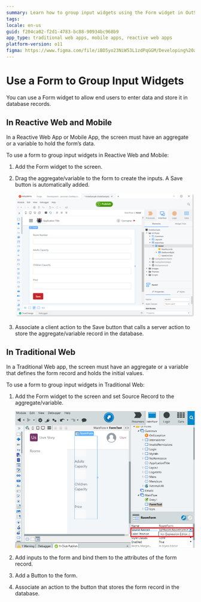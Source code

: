 ```yaml
---
summary: Learn how to group input widgets using the Form widget in OutSystems 11 (O11) for Reactive Web, Mobile, and Traditional Web applications.
tags:
locale: en-us
guid: f204ca02-f2d1-4783-bc88-90934bc968b9
app_type: traditional web apps, mobile apps, reactive web apps
platform-version: o11
figma: https://www.figma.com/file/iBD5yo23NiW53L1zdPqGGM/Developing%20an%20Application?node-id=199:76
---
```


# Use a Form to Group Input Widgets

You can use a Form widget to allow end users to enter data and store it in database records.

## In Reactive Web and Mobile

In a Reactive Web App or Mobile App, the screen must have an aggregate or a variable to hold the form’s data.

To use a form to group input widgets in Reactive Web and Mobile:

1. Add the Form widget to the screen.

1. Drag the aggregate/variable to the form to create the inputs. A Save button is automatically added. 

    ![Example of a Form widget in a Reactive Web or Mobile App with inputs and a Save button](images/form-use-mobile.png "Form Widget in Reactive Web and Mobile")

1. Associate a client action to the Save button that calls a server action to store the aggregate/variable record in the database. 

## In Traditional Web

In a Traditional Web app, the screen must have an aggregate or a variable that defines the form record and holds the initial values.

To use a form to group input widgets in Traditional Web:

1. Add the Form widget to the screen and set Source Record to the aggregate/variable.

    ![Illustration of a Form widget in a Traditional Web App with inputs and a Save button](images/form-use-web.png "Form Widget in Traditional Web") 

1. Add inputs to the form and bind them to the attributes of the form record.

1. Add a Button to the form.

1. Associate an action to the button that stores the form record in the database. 
